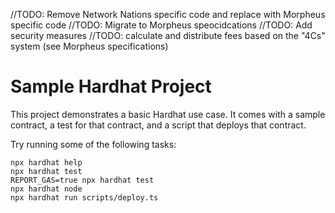 
//TODO: Remove Network Nations specific code and replace with Morpheus specific code
//TODO: Migrate to Morpheus speocidcations
//TODO: Add security measures
//TODO: calculate and distribute fees based on the "4Cs" system (see Morpheus specifications)



# Sample Hardhat Project

This project demonstrates a basic Hardhat use case. It comes with a sample contract, a test for that contract, and a script that deploys that contract.

Try running some of the following tasks:

```shell
npx hardhat help
npx hardhat test
REPORT_GAS=true npx hardhat test
npx hardhat node
npx hardhat run scripts/deploy.ts
```

